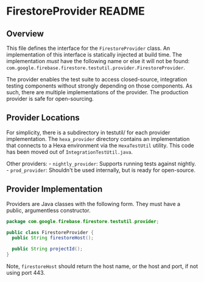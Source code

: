 # FirestoreProvider README

## Overview

This file defines the interface for the `FirestoreProvider` class. An
implementation of this interface is statically injected at build time. The
implementation _must_ have the following name or else it will not be found:
`com.google.firebase.firestore.testutil.provider.FirestoreProvider`.

The provider enables the test suite to access closed-source, integration testing
components without strongly depending on those components. As such, there are
multiple implementations of the provider. The production provider is safe for
open-sourcing.

## Provider Locations

For simplicity, there is a subdirectory in testutil/ for each provider
implementation. The `hexa_provider` directory contains an implementation that
connects to a Hexa environment via the `HexaTestUtil` utility. This code has
been moved out of `IntegrationTestUtil.java`.

Other providers: - `nightly_provider`: Supports running tests against nightly. -
`prod_provider`: Shouldn't be used internally, but is ready for open-source.

## Provider Implementation

Providers are Java classes with the following form. They must have a public,
argumentless constructor.

```java
package com.google.firebase.firestore.testutil.provider;

public class FirestoreProvider {
  public String firestoreHost();

  public String projectId();
}
```

Note, `firestoreHost` should return the host name, or the host and port, if not
using port 443.
